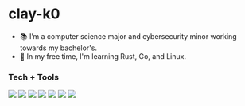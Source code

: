 # clay-k0

- 📚 I’m a computer science major and cybersecurity minor working towards my bachelor's.
- 🌱 In my free time, I'm learning Rust, Go, and Linux.

### Tech + Tools

[![](https://img.shields.io/badge/OS-macOS-000000?logo=Apple&logoColor=white)](https://www.apple.com/macos/)
[![](https://img.shields.io/badge/Shell-zsh-7E7E7E?logo=GNU+Bash&logoColor=white)](https://www.zsh.org/)
[![](https://img.shields.io/badge/Editor-NVim-57A143?logo=Neovim&logoColor=white)](https://neovim.io/)
[![](https://img.shields.io/badge/VCS-Git-orange?logo=Git)](https://github.com/clay-k0)
[![](https://img.shields.io/badge/Code-Rust-dea584?logo=Rust)](https://rust-lang.org)
![](https://img.shields.io/badge/Code-Python-3572a5?logo=Python&logoColor=white)
[![](https://img.shields.io/badge/Code-Go-00add8?logo=Go&logoColor=white)](https://golang.org/)


